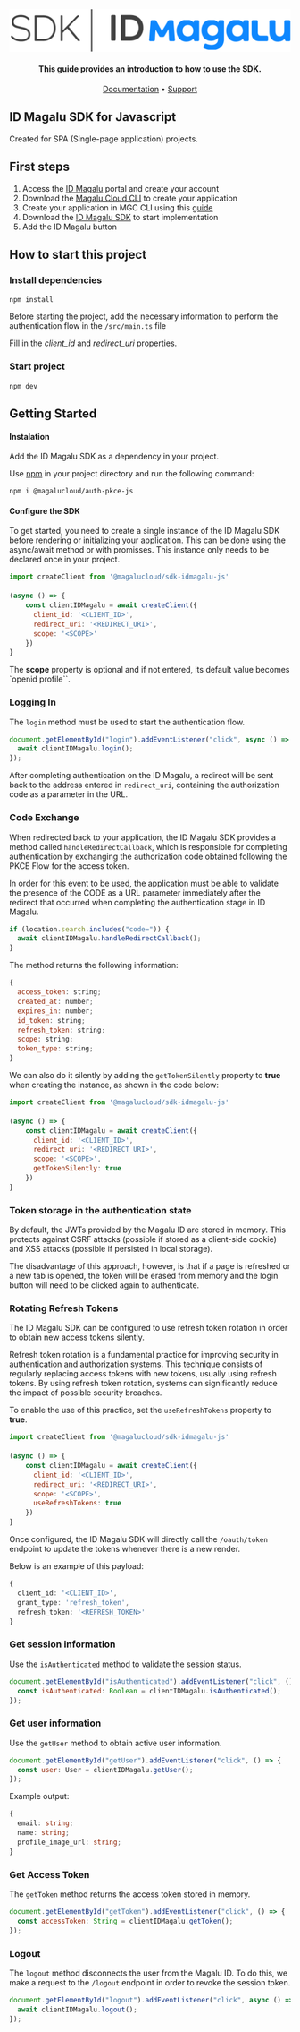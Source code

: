 <div  align="center">
  <img  src="image/logo.png"  alt="Logo">

  <h4 align="center">This guide provides an introduction to how to use the SDK.</h4>
  
  <p align="center">
    <a href="https://docs.magalu.cloud/docs/id-magalu/how-to/first-steps/" target="_blank">Documentation</a> •
    <a href="https://idmagalu.zendesk.com/hc/pt-br/requests/new" target="_blank">Support</a>
  </p>
</div>

## ID Magalu SDK for Javascript

Created for SPA (Single-page application) projects.

## First steps

1. Access the [ID Magalu](https://id.magalu.com/login) portal and create your account
2. Download the [Magalu Cloud CLI](https://docs.magalu.cloud/docs/cli-mgc/overview/) to create your application
3. Create your application in MGC CLI using this [guide](https://docs.magalu.cloud/docs/cli-mgc/how-to/create-app)
4. Download the [ID Magalu SDK](https://docs.magalu.cloud/docs/id-magalu/how-to/id-magalu-sdks) to start implementation
5. Add the ID Magalu button

## How to start this project

### Install dependencies

```shell
npm install
```

Before starting the project, add the necessary information to perform the authentication flow in the `/src/main.ts` file

Fill in the _client_id_ and _redirect_uri_ properties.

### Start project

```shell
npm dev
```

## Getting Started

#### Instalation

Add the ID Magalu SDK as a dependency in your project.

Use [npm](https://npmjs.org/) in your project directory and run the following command:

```shell
npm i @magalucloud/auth-pkce-js
```

#### Configure the SDK

To get started, you need to create a single instance of the ID Magalu SDK before rendering or initializing your application. This can be done using the async/await method or with promisses. This instance only needs to be declared once in your project.

```jsx
import createClient from '@magalucloud/sdk-idmagalu-js'

(async () => {
    const clientIDMagalu = await createClient({
      client_id: '<CLIENT_ID>',
      redirect_uri: '<REDIRECT_URI>',
      scope: '<SCOPE>'
    })
}
```

The **scope** property is optional and if not entered, its default value becomes `openid profile``.

### Logging In

The `login` method must be used to start the authentication flow.

```js
document.getElementById("login").addEventListener("click", async () => {
  await clientIDMagalu.login();
});
```

After completing authentication on the ID Magalu, a redirect will be sent back to the address entered in `redirect_uri`, containing the authorization code as a parameter in the URL.

### Code Exchange

When redirected back to your application, the ID Magalu SDK provides a method called `handleRedirectCallback`, which is responsible for completing authentication by exchanging the authorization code obtained following the PKCE Flow for the access token.

In order for this event to be used, the application must be able to validate the presence of the CODE as a URL parameter immediately after the redirect that occurred when completing the authentication stage in ID Magalu.

```js
if (location.search.includes("code=")) {
  await clientIDMagalu.handleRedirectCallback();
}
```

The method returns the following information:

```js
{
  access_token: string;
  created_at: number;
  expires_in: number;
  id_token: string;
  refresh_token: string;
  scope: string;
  token_type: string;
}
```

We can also do it silently by adding the `getTokenSilently` property to **true** when creating the instance, as shown in the code below:

```jsx
import createClient from '@magalucloud/sdk-idmagalu-js'

(async () => {
    const clientIDMagalu = await createClient({
      client_id: '<CLIENT_ID>',
      redirect_uri: '<REDIRECT_URI>',
      scope: '<SCOPE>',
      getTokenSilently: true
    })
}
```

### Token storage in the authentication state

By default, the JWTs provided by the Magalu ID are stored in memory. This protects against CSRF attacks (possible if stored as a client-side cookie) and XSS attacks (possible if persisted in local storage).

The disadvantage of this approach, however, is that if a page is refreshed or a new tab is opened, the token will be erased from memory and the login button will need to be clicked again to authenticate.

### Rotating Refresh Tokens

The ID Magalu SDK can be configured to use refresh token rotation in order to obtain new access tokens silently.

Refresh token rotation is a fundamental practice for improving security in authentication and authorization systems. This technique consists of regularly replacing access tokens with new tokens, usually using refresh tokens. By using refresh token rotation, systems can significantly reduce the impact of possible security breaches.

To enable the use of this practice, set the `useRefreshTokens` property to **true**.

```jsx
import createClient from '@magalucloud/sdk-idmagalu-js'

(async () => {
    const clientIDMagalu = await createClient({
      client_id: '<CLIENT_ID>',
      redirect_uri: '<REDIRECT_URI>',
      scope: '<SCOPE>',
      useRefreshTokens: true
    })
}
```

Once configured, the ID Magalu SDK will directly call the `/oauth/token` endpoint to update the tokens whenever there is a new render.

Below is an example of this payload:

```typescript
{
  client_id: '<CLIENT_ID>',
  grant_type: 'refresh_token',
  refresh_token: '<REFRESH_TOKEN>'
}
```

### Get session information

Use the `isAuthenticated` method to validate the session status.

```js
document.getElementById("isAuthenticated").addEventListener("click", () => {
  const isAuthenticated: Boolean = clientIDMagalu.isAuthenticated();
});
```

### Get user information

Use the `getUser` method to obtain active user information.

```js
document.getElementById("getUser").addEventListener("click", () => {
  const user: User = clientIDMagalu.getUser();
});
```

Example output:

```typescript
{
  email: string;
  name: string;
  profile_image_url: string;
}
```

### Get Access Token

The `getToken` method returns the access token stored in memory.

```js
document.getElementById("getToken").addEventListener("click", () => {
  const accessToken: String = clientIDMagalu.getToken();
});
```

### Logout

The `logout` method disconnects the user from the Magalu ID. To do this, we make a request to the `/logout` endpoint in order to revoke the session token.

```js
document.getElementById("logout").addEventListener("click", async () => {
  await clientIDMagalu.logout();
});
```
